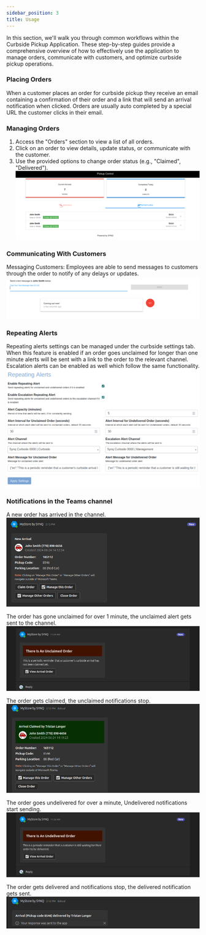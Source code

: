 ```yaml
---
sidebar_position: 3
title: Usage
---
```


In this section, we'll walk you through common workflows within the Curbside Pickup Application. These step-by-step guides provide a comprehensive overview of how to effectively use the application to manage orders, communicate with customers, and optimize curbside pickup operations.

### Placing Orders
When a customer places an order for curbside pickup they receive an email containing a confirmation of their order and a link that will send an arrival notification when clicked. Orders are usually auto completed by a special URL the customer clicks in their email. 

### Managing Orders
1. Access the "Orders" section to view a list of all orders.
2. Click on an order to view details, update status, or communicate with the customer.
3. Use the provided options to change order status (e.g., "Claimed", "Delivered").
![Managing Orders](../../static/img/curbside/departures.png)

### Communicating With Customers
Messaging Customers: Employees are able to send messages to customers through the order to notify of any delays or updates. 
![Messaging Customers](../../static/img/curbside/message-customer.png)

### Repeating Alerts
Repeating alerts settings can be managed under the curbside settings tab. When this feature is enabled if an order goes unclaimed for longer than one minute alerts will be sent with a link to the order to the relevant channel. Escalation alerts can be enabled as well which follow the same functionality.
![Repeating Alerts](../../static/img/curbside/repeating-alerts.png)

### Notifications in the Teams channel

A new order has arrived in the channel.
![New Arrival](../../static/img/curbside/new-arrival.png)

The order has gone unclaimed for over 1 minute, the unclaimed alert gets sent to the channel.
![Unclaimed Arrival](../../static/img/curbside/unclaimed-arrival.png)

The order gets claimed, the unclaimed notifications stop.
![Claimed Arrival](../../static/img/curbside/claimed-arrival.png)

The order goes undelivered for over a minute, Undelivered notifications start sending.
![Undelivered Arrival](../../static/img/curbside/undelivered-arrival.png)

The order gets delivered and notifications stop, the delivered notification gets sent.
![Claimed Arrival](../../static/img/curbside/delivered.png)